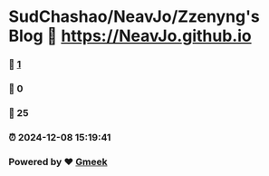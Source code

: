 # SudChashao/NeavJo/Zzenyng's Blog :link: https://NeavJo.github.io 
### :page_facing_up: [1](https://NeavJo.github.io/tag.html) 
### :speech_balloon: 0 
### :hibiscus: 25 
### :alarm_clock: 2024-12-08 15:19:41 
### Powered by :heart: [Gmeek](https://github.com/Meekdai/Gmeek)
